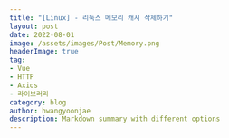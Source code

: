 ```yaml
---
title: "[Linux] - 리눅스 메모리 캐시 삭제하기"
layout: post
date: 2022-08-01
image: /assets/images/Post/Memory.png
headerImage: true
tag:
- Vue
- HTTP
- Axios
- 라이브러리
category: blog
author: hwangyoonjae
description: Markdown summary with different options
---
```


